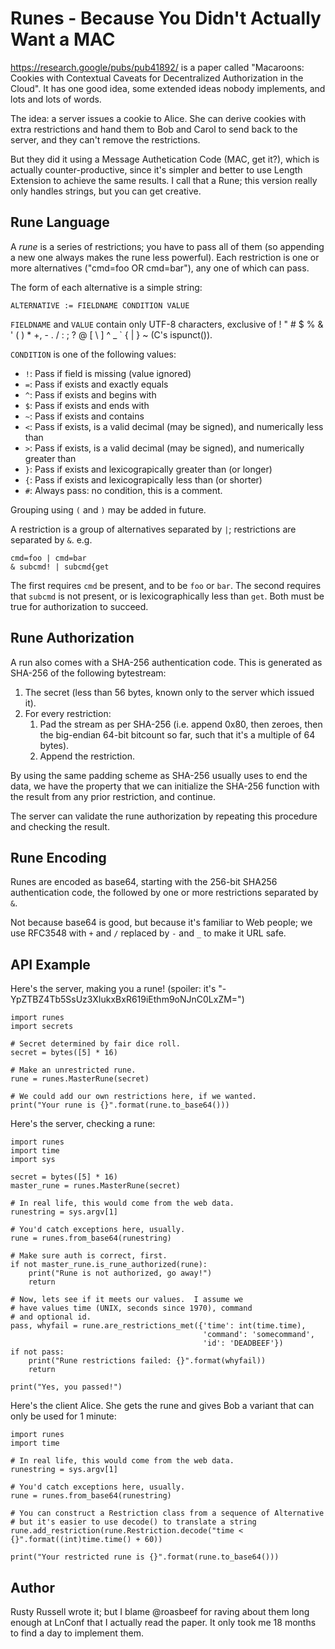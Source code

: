 # Runes - Because You Didn't Actually Want a MAC

https://research.google/pubs/pub41892/ is a paper called "Macaroons:
Cookies with Contextual Caveats for Decentralized Authorization in the
Cloud".  It has one good idea, some extended ideas nobody implements,
and lots and lots of words.

The idea: a server issues a cookie to Alice.  She can derive cookies
with extra restrictions and hand them to Bob and Carol to send back to
the server, and they can't remove the restrictions.

But they did it using a Message Authetication Code (MAC, get it?),
which is actually counter-productive, since it's simpler and better to
use Length Extension to achieve the same results.  I call that a Rune;
this version really only handles strings, but you can get creative.

## Rune Language

A *rune* is a series of restrictions; you have to pass all of them (so
appending a new one always makes the rune less powerful).  Each
restriction is one or more alternatives ("cmd=foo OR cmd=bar"), any
one of which can pass.

The form of each alternative is a simple string:

    ALTERNATIVE := FIELDNAME CONDITION VALUE

`FIELDNAME` and `VALUE` contain only UTF-8 characters, exclusive of
! " # $ % & ' ( ) * +, - . / : ;  ? @ [ \ ] ^ _ ` { | } ~ (C's ispunct()).


`CONDITION` is one of the following values:
* `!`: Pass if field is missing (value ignored)
* `=`: Pass if exists and exactly equals
* `^`: Pass if exists and begins with
* `$`: Pass if exists and ends with
* `~`: Pass if exists and contains
* `<`: Pass if exists, is a valid decimal (may be signed), and numerically less than
* `>`: Pass if exists, is a valid decimal (may be signed), and numerically greater than
* `}`: Pass if exists and lexicograpically greater than (or longer)
* `{`: Pass if exists and lexicograpically less than (or shorter)
* `#`: Always pass: no condition, this is a comment.

Grouping using `(` and `)` may be added in future.

A restriction is a group of alternatives separated by `|`; restrictions
are separated by `&`.
e.g.

    cmd=foo | cmd=bar
	& subcmd! | subcmd{get

The first requires `cmd` be present, and to be `foo` or `bar`.  The second
requires that `subcmd` is not present, or is lexicographically less than `get`.
Both must be true for authorization to succeed.


## Rune Authorization

A run also comes with a SHA-256 authentication code.  This is
generated as SHA-256 of the following bytestream:

1. The secret (less than 56 bytes, known only to the server which issued it).
2. For every restriction:
   1. Pad the stream as per SHA-256 (i.e. append 0x80, then zeroes, then
      the big-endian 64-bit bitcount so far, such that it's a multiple of 64
      bytes).
   2. Append the restriction.

By using the same padding scheme as SHA-256 usually uses to end the
data, we have the property that we can initialize the SHA-256 function
with the result from any prior restriction, and continue.

The server can validate the rune authorization by repeating this
procedure and checking the result.


## Rune Encoding

Runes are encoded as base64, starting with the 256-bit SHA256
authentication code, the followed by one or more restrictions
separated by `&`.

Not because base64 is good, but because it's familiar to Web people;
we use RFC3548 with `+` and `/` replaced by `-` and `_` to make
it URL safe.


## API Example

Here's the server, making you a rune! (spoiler: it's
"-YpZTBZ4Tb5SsUz3XIukxBxR619iEthm9oNJnC0LxZM=")

```
import runes
import secrets

# Secret determined by fair dice roll.
secret = bytes([5] * 16)

# Make an unrestricted rune.
rune = runes.MasterRune(secret)

# We could add our own restrictions here, if we wanted.
print("Your rune is {}".format(rune.to_base64()))
```

Here's the server, checking a rune:

```
import runes
import time
import sys

secret = bytes([5] * 16)
master_rune = runes.MasterRune(secret)

# In real life, this would come from the web data.
runestring = sys.argv[1]

# You'd catch exceptions here, usually.
rune = runes.from_base64(runestring)

# Make sure auth is correct, first.
if not master_rune.is_rune_authorized(rune):
    print("Rune is not authorized, go away!")
    return

# Now, lets see if it meets our values.  I assume we
# have values time (UNIX, seconds since 1970), command
# and optional id.
pass, whyfail = rune.are_restrictions_met({'time': int(time.time),
                                           'command': 'somecommand',
                                           'id': 'DEADBEEF'})
if not pass:
    print("Rune restrictions failed: {}".format(whyfail))
    return

print("Yes, you passed!")
```


Here's the client Alice.  She gets the rune and gives Bob a variant
that can only be used for 1 minute:

```
import runes
import time

# In real life, this would come from the web data.
runestring = sys.argv[1]

# You'd catch exceptions here, usually.
rune = runes.from_base64(runestring)

# You can construct a Restriction class from a sequence of Alternative
# but it's easier to use decode() to translate a string
rune.add_restriction(rune.Restriction.decode("time < {}".format((int)time.time() + 60))

print("Your restricted rune is {}".format(rune.to_base64()))
```

## Author

Rusty Russell wrote it; but I blame @roasbeef for raving about them
long enough at LnConf that I actually read the paper.  It only took me
18 months to find a day to implement them.
